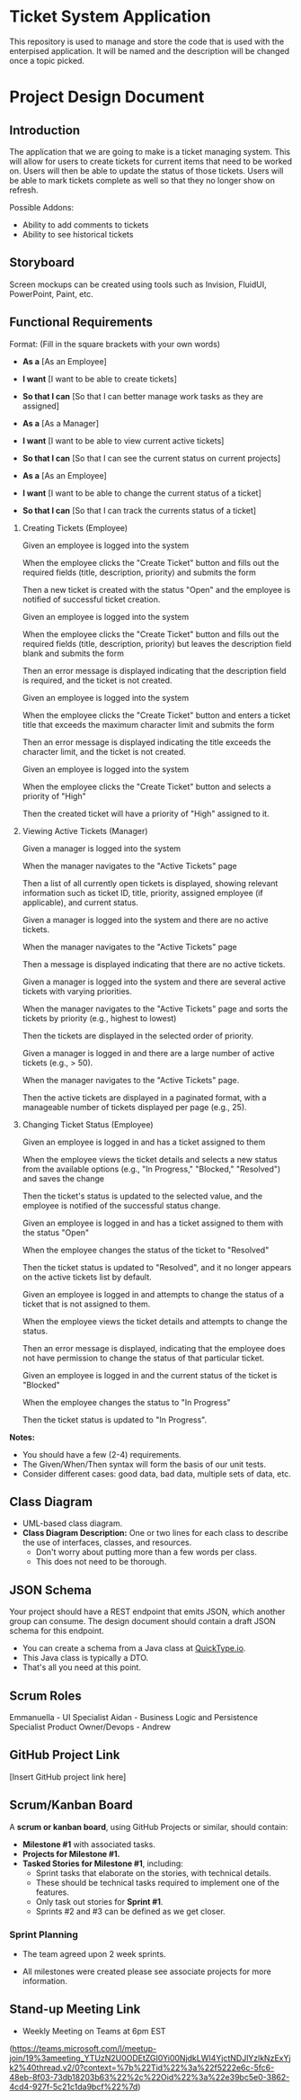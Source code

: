 # Ticket System Application
This repository is used to manage and store the code that is used with the enterpised application. It will be named and the description will be changed once a topic picked.

# Project Design Document

## Introduction

The application that we are going to make is a ticket managing system. This will allow for users to create tickets for current items that need to be worked on. Users will then be able to update the status of those tickets. Users will be able to mark tickets complete as well so that they no longer show on refresh.

Possible Addons:
- Ability to add comments to tickets
- Ability to see historical tickets

## Storyboard  
Screen mockups can be created using tools such as Invision, FluidUI, PowerPoint, Paint, etc.

## Functional Requirements  
Format: (Fill in the square brackets with your own words)

- **As a** [As an Employee]  
- **I want** [I want to be able to create tickets]  
- **So that I can** [So that I can better manage work tasks as they are assigned]

- **As a** [As a Manager]  
- **I want** [I want to be able to view current active tickets]  
- **So that I can** [So that I can see the current status on current projects]

- **As a** [As an Employee]  
- **I want** [I want to be able to change the current status of a ticket]  
- **So that I can** [So that I can track the currents status of a ticket]


1. Creating Tickets (Employee)

    Given an employee is logged into the system

    When the employee clicks the "Create Ticket" button and fills out the required fields (title, description, priority) and submits the form

    Then a new ticket is created with the status "Open" and the employee is notified of successful ticket creation.

    Given an employee is logged into the system

    When the employee clicks the "Create Ticket" button and fills out the required fields (title, description, priority) but leaves the description field blank and submits the form

    Then an error message is displayed indicating that the description field is required, and the ticket is not created.

    Given an employee is logged into the system

    When the employee clicks the "Create Ticket" button and enters a ticket title that exceeds the maximum character limit and submits the form

    Then an error message is displayed indicating the title exceeds the character limit, and the ticket is not created.

    Given an employee is logged into the system

    When the employee clicks the "Create Ticket" button and selects a priority of "High"

    Then the created ticket will have a priority of "High" assigned to it.

2. Viewing Active Tickets (Manager)

    Given a manager is logged into the system

    When the manager navigates to the "Active Tickets" page

    Then a list of all currently open tickets is displayed, showing relevant information such as ticket ID, title, priority, assigned employee (if applicable), and current status.

    Given a manager is logged into the system and there are no active tickets.

    When the manager navigates to the "Active Tickets" page

    Then a message is displayed indicating that there are no active tickets.

    Given a manager is logged into the system and there are several active tickets with varying priorities.

    When the manager navigates to the "Active Tickets" page and sorts the tickets by priority (e.g., highest to lowest)

    Then the tickets are displayed in the selected order of priority.

    Given a manager is logged in and there are a large number of active tickets (e.g., > 50).

    When the manager navigates to the "Active Tickets" page.

    Then the active tickets are displayed in a paginated format, with a manageable number of tickets displayed per page (e.g., 25).

3. Changing Ticket Status (Employee)

    Given an employee is logged in and has a ticket assigned to them

    When the employee views the ticket details and selects a new status from the available options (e.g., "In Progress," "Blocked," "Resolved") and saves the change

    Then the ticket's status is updated to the selected value, and the employee is notified of the successful status change.

    Given an employee is logged in and has a ticket assigned to them with the status "Open"

    When the employee changes the status of the ticket to "Resolved"

    Then the ticket status is updated to "Resolved", and it no longer appears on the active tickets list by default.

    Given an employee is logged in and attempts to change the status of a ticket that is not assigned to them.

    When the employee views the ticket details and attempts to change the status.

    Then an error message is displayed, indicating that the employee does not have permission to change the status of that particular ticket.

    Given an employee is logged in and the current status of the ticket is "Blocked"

    When the employee changes the status to "In Progress"

    Then the ticket status is updated to "In Progress".

**Notes:**
- You should have a few (2-4) requirements.
- The Given/When/Then syntax will form the basis of our unit tests.
- Consider different cases: good data, bad data, multiple sets of data, etc.

## Class Diagram  
- UML-based class diagram.
- **Class Diagram Description:** One or two lines for each class to describe the use of interfaces, classes, and resources.  
  - Don't worry about putting more than a few words per class.
  - This does not need to be thorough.

## JSON Schema  
Your project should have a REST endpoint that emits JSON, which another group can consume. The design document should contain a draft JSON schema for this endpoint.

- You can create a schema from a Java class at [QuickType.io](https://quicktype.io/).
- This Java class is typically a DTO.
- That's all you need at this point.

## Scrum Roles  
Emmanuella - UI Specialist
Aidan - Business Logic and Persistence Specialist
Product Owner/Devops  - Andrew

## GitHub Project Link  
[Insert GitHub project link here]

## Scrum/Kanban Board  
A **scrum or kanban board**, using GitHub Projects or similar, should contain:

- **Milestone #1** with associated tasks.
- **Projects for Milestone #1.**
- **Tasked Stories for Milestone #1**, including:
  - Sprint tasks that elaborate on the stories, with technical details.
  - These should be technical tasks required to implement one of the features.
  - Only task out stories for **Sprint #1**.  
  - Sprints #2 and #3 can be defined as we get closer.

### Sprint Planning

- The team agreed upon 2 week sprints.

- All milestones were created please see associate projects for more information.

## Stand-up Meeting Link  

- Weekly Meeting on Teams at 6pm EST
  
(https://teams.microsoft.com/l/meetup-join/19%3ameeting_YTUzN2U0ODEtZGI0Yi00NjdkLWI4YjctNDJlYzlkNzExYjk2%40thread.v2/0?context=%7b%22Tid%22%3a%22f5222e6c-5fc6-48eb-8f03-73db18203b63%22%2c%22Oid%22%3a%22e39bc5e0-3862-4cd4-927f-5c21c1da9bcf%22%7d)

